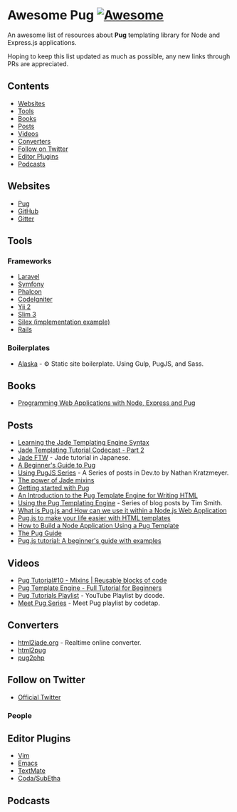 # Awesome Pug [![Awesome](https://awesome.re/badge.svg)](https://github.com/sindresorhus/awesome)

An awesome list of resources about **Pug** templating library for Node and Express.js applications.

Hoping to keep this list updated as much as possible, any new links through PRs are appreciated.

## Contents
- [Websites](#websites)
- [Tools](#tools)
- [Books](#books)
- [Posts](#posts)
- [Videos](#videos)
- [Converters](#converters)
- [Follow on Twitter](#follow-on-twitter)
- [Editor Plugins](#editor-plugins)
- [Podcasts](#podcasts)


## Websites
- [Pug](https://pugjs.org)
- [GitHub](https://github.com/pugjs/pug)
- [Gitter](https://gitter.im/pugjs/pug)

## Tools

### Frameworks
- [Laravel](https://github.com/BKWLD/laravel-pug)
- [Symfony](https://github.com/pug-php/pug-symfony)
- [Phalcon](https://github.com/pug-php/pug-phalcon)
- [CodeIgniter](https://github.com/pug-php/ci-pug-engine)
- [Yii 2](https://github.com/pug-php/pug-yii2)
- [Slim 3](https://github.com/pug-php/pug-slim)
- [Silex (implementation example)](https://gist.github.com/kylekatarnls/ba13e4361ab14f4ff5d2a5775eb0cc10)
- [Rails](https://github.com/yivo/pug-rails)

### Boilerplates
- [Alaska](https://github.com/pixelsbyeryc/alaska) - :gear: Static site boilerplate. Using Gulp, PugJS, and Sass.


## Books
- [Programming Web Applications with Node, Express and Pug](https://www.apress.com/gp/book/9781484225103)

## Posts
- [Learning the Jade Templating Engine Syntax](https://cssdeck.com/labs/learning-the-jade-templating-engine-syntax)
- [Jade Templating Tutorial Codecast - Part 2](https://cssdeck.com/labs/jade-templating-tutorial-codecast-part-2)
- [Jade FTW](https://gist.github.com/japboy/5402844) - Jade tutorial in Japanese.
- [A Beginner's Guide to Pug](https://www.sitepoint.com/a-beginners-guide-to-pug/)
- [Using PugJS Series](https://dev.to/nkratzmeyer/series/1963) - A Series of posts in Dev.to by Nathan Kratzmeyer.
- [The power of Jade mixins](https://jh3y.medium.com/the-power-of-jade-mixins-f0fb3c8d8422)
- [Getting started with Pug](https://blog.logrocket.com/getting-started-with-pug/)
- [An Introduction to the Pug Template Engine for Writing HTML](https://alligator.io/html/exploring-pug-to-write-html/)
- [Using the Pug Templating Engine](https://www.iamtimsmith.com/blog/using-the-pug-templating-engine-part-1-markup) - Series of blog posts by Tim Smith.
- [What is Pug.js and How can we use it within a Node.js Web Application](https://codeburst.io/what-is-pug-js-jade-and-how-can-we-use-it-within-a-node-js-web-application-69a092d388eb)
- [Pug.js to make your life easier with HTML templates](https://medium.com/jspoint/pug-js-to-make-your-life-easier-with-html-templates-9c62273626e0)
- [How to Build a Node Application Using a Pug Template](https://blog.bitsrc.io/how-to-build-a-node-application-using-a-pug-template-7319ab1bba69)
- [The Pug Guide](https://flaviocopes.com/pug/)
- [Pug.js tutorial: A beginner's guide with examples](https://blog.logrocket.com/using-pug-js-with-vue-js/)

## Videos
- [Pug Tutorial#10 - Mixins | Reusable blocks of code](https://www.youtube.com/watch?v=muZUf0k_bHw)
- [Pug Template Engine - Full Tutorial for Beginners](https://www.youtube.com/watch?v=kt3cEjjkCZA)
- [Pug Tutorials Playlist](https://www.youtube.com/watch?v=AY99ODBchIA&list=PLVvjrrRCBy2JbOPP2JXfCtADABI1QHzWg) - YouTube Playlist by dcode.
- [Meet Pug Series](https://www.youtube.com/watch?v=2dCDu_8EVFA&list=PLlgRhtOkjmmAvyOIKHWfU-DVrLqRePWa1) - Meet Pug playlist by codetap.



## Converters
- [html2jade.org](http://html2jade.org/) - Realtime online converter.
- [html2pug](https://github.com/donpark/html2jade)
- [pug2php](https://github.com/SE7ENSKY/jade2php)


## Follow on Twitter
- [Official Twitter](https://twitter.com/pug_js)


### People


## Editor Plugins
- [Vim](https://github.com/digitaltoad/vim-pug)
- [Emacs](https://github.com/brianc/jade-mode)
- [TextMate](http://github.com/miksago/jade-tmbundle)
- [Coda/SubEtha](https://github.com/aaronmccall/jade.mode)

## Podcasts
